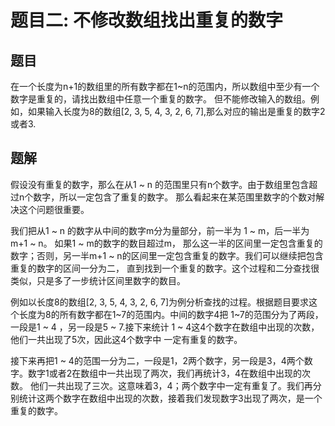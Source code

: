 # 题目二: 不修改数组找出重复的数字

## 题目

在一个长度为n+1的数组里的所有数字都在1~n的范围内，所以数组中至少有一个数字是重复的，请找出数组中任意一个重复的数字。
但不能修改输入的数组。例如，如果输入长度为8的数组[2, 3, 5, 4, 3, 2, 6, 7],那么对应的输出是重复的数字2或者3.

## 题解

假设没有重复的数字，那么在从1 ~ n 的范围里只有n个数字。由于数组里包含超过n个数字，所以一定包含了重复的数字。
那么看起来在某范围里数字的个数对解决这个问题很重要。

我们把从1 ~ n 的数字从中间的数字m分为量部分，前一半为 1 ~ m，后一半为 m+1 ~ n。 如果1 ~ m的数字的数目超过m，
那么这一半的区间里一定包含重复的数字；否则，另一半m+1 ~ n的区间里一定包含重复的数字。我们可以继续把包含重复的数字的区间一分为二，
直到找到一个重复的数字。这个过程和二分查找很类似，只是多了一步统计区间里数字的数目。

例如以长度8的数组[2, 3, 5, 4, 3, 2, 6, 7]为例分析查找的过程。根据题目要求这个长度为8的所有数字都在1~7的范围内。中间的数字4把
1~7的范围分为了两段，一段是1 ~ 4 ，另一段是5 ~ 7.接下来统计 1 ~ 4这4个数字在数组中出现的次数，他们一共出现了5次，因此这4个数字中
一定有重复的数字。

接下来再把1 ~ 4的范围一分为二，一段是1，2两个数字，另一段是3，4两个数字。数字1或者2在数组中一共出现了两次，我们再统计3，4在数组中出现的次数。
他们一共出现了三次。这意味着3，4；两个数字中一定有重复了。我们再分别统计这两个数字在数组中出现的次数，接着我们发现数字3出现了两次，是一个重复的数字。


